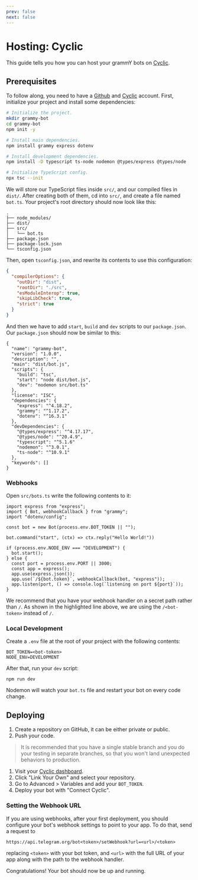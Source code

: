 ```yaml
---
prev: false
next: false
---
```


# Hosting: Cyclic

This guide tells you how you can host your grammY bots on [Cyclic](https://cyclic.sh).

## Prerequisites

To follow along, you need to have a [Github](https://github.com) and [Cyclic](https://cyclic.sh) account.
First, initialize your project and install some dependencies:

```sh
# Initialize the project.
mkdir grammy-bot
cd grammy-bot
npm init -y

# Install main dependencies.
npm install grammy express dotenv

# Install development dependencies.
npm install -D typescript ts-node nodemon @types/express @types/node

# Initialize TypeScript config.
npx tsc --init
```

We will store our TypeScript files inside `src/`, and our compiled files in `dist/`.
After creating both of them, cd into `src/`, and create a file named `bot.ts`.
Your project's root directory should now look like this:

```asciiart:no-line-numbers
.
├── node_modules/
├── dist/
├── src/
│   └── bot.ts
├── package.json
├── package-lock.json
└── tsconfig.json
```

Then, open `tsconfig.json`, and rewrite its contents to use this configuration:

```json
{
  "compilerOptions": {
    "outDir": "dist",
    "rootDir": "./src",
    "esModuleInterop": true,
    "skipLibCheck": true,
    "strict": true
  }
}
```

And then we have to add `start`, `build` and `dev` scripts to our `package.json`.
Our `package.json` should now be similar to this:

```json{6}
{
  "name": "grammy-bot",
  "version": "1.0.0",
  "description": "",
  "main": "dist/bot.js",
  "scripts": {
    "build": "tsc",
    "start": "node dist/bot.js",
    "dev": "nodemon src/bot.ts"
  },
  "license": "ISC",
  "dependencies": {
    "express": "^4.18.2",
    "grammy": "^1.17.2",
    "dotenv": "^16.3.1"
  },
  "devDependencies": {
    "@types/express": "^4.17.17",
    "@types/node": "^20.4.9",
    "typescript": "^5.1.6"
    "nodemon": "^3.0.1",
    "ts-node": "^10.9.1"
  },
  "keywords": []
}
```

### Webhooks

Open `src/bots.ts` write the following contents to it:

```ts{10}
import express from "express";
import { Bot, webhookCallback } from "grammy";
import "dotenv/config";

const bot = new Bot(process.env.BOT_TOKEN || "");

bot.command("start", (ctx) => ctx.reply("Hello World!"))

if (process.env.NODE_ENV === "DEVELOPMENT") {
  bot.start();
} else {
  const port = process.env.PORT || 3000;
  const app = express();
  app.use(express.json());
  app.use(`/${bot.token}`, webhookCallback(bot, "express"));
  app.listen(port, () => console.log(`listening on port ${port}`));
}
```

We recommend that you have your webhook handler on a secret path rather than `/`.
As shown in the highlighted line above, we are using the `/<bot-token>` instead of `/`.

### Local Development

Create a `.env` file at the root of your project with the following contents:

```
BOT_TOKEN=<bot-token>
NODE_ENV=DEVELOPMENT
```

After that, run your `dev` script:

```shell
npm run dev
```

Nodemon will watch your `bot.ts` file and restart your bot on every code change.

## Deploying

1. Create a repository on GitHub, it can be either private or public.
2. Push your code.

> It is recommended that you have a single stable branch and you do your testing in separate branches, so that you won't land unexpected behaviors to production.

1. Visit your [Cyclic dashboard](https://app.cyclic.sh).
2. Click "Link Your Own" and select your repository.
3. Go to Advanced > Variables and add your `BOT_TOKEN`.
4. Deploy your bot with "Connect Cyclic".

### Setting the Webhook URL

If you are using webhooks, after your first deployment, you should configure your bot's webhook settings to point to your app.
To do that, send a request to

```text
https://api.telegram.org/bot<token>/setWebhook?url=<url>/<token>
```

replacing `<token>` with your bot token, and `<url>` with the full URL of your app along with the path to the webhook handler.

Congratulations!
Your bot should now be up and running.
